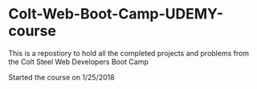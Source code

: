 # Colt-Web-Boot-Camp-UDEMY-course
This is a repostiory to hold all the completed projects and problems from
the Colt Steel Web Developers Boot Camp 

Started the course on 1/25/2018
